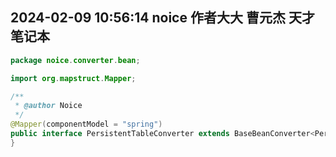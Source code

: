 ## 2024-02-09 10:56:14 noice 作者大大 曹元杰 天才 笔记本

```java
package noice.converter.bean;

import org.mapstruct.Mapper;

/**
 * @author Noice
 */
@Mapper(componentModel = "spring")
public interface PersistentTableConverter extends BaseBeanConverter<PersistentTablePo, PersistentTableDto, PersistentTableVo> {
}
```
